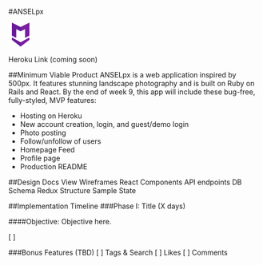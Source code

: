 #ANSELpx

![alt text](https://github.com/adam-p/markdown-here/raw/master/src/common/images/icon48.png "Login Page Mock-up")

Heroku Link (coming soon)

##Minimum Viable Product
ANSELpx is a web application inspired by 500px.  It features stunning landscape photography and is built on Ruby on Rails and React.  By the end of week 9, this app will include these bug-free, fully-styled, MVP features:

- Hosting on Heroku
- New account creation, login, and guest/demo login
- Photo posting
- Follow/unfollow of users
- Homepage Feed
- Profile page
- Production README

##Design Docs
View Wireframes
React Components
API endpoints
DB Schema
Redux Structure
Sample State

##Implementation Timeline
###Phase I: Title (X days)

####Objective: Objective here.

[ ]

###Bonus Features (TBD)
[ ] Tags & Search
[ ] Likes
[ ] Comments
